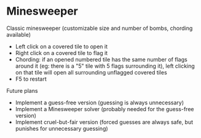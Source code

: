 # Minesweeper
Classic minesweeper (customizable size and number of bombs, chording available)
- Left click on a covered tile to open it
- Right click on a covered tile to flag it
- Chording: if an opened numbered tile has the same number of flags around it (eg: there is a "5" tile with 5 flags surrounding it), left clicking on that tile will open all surrounding unflagged covered tiles
- F5 to restart

Future plans
- Implement a guess-free version (guessing is always unnecessary)
- Implement a Minesweeper solver (probably needed for the guess-free version)
- Implement cruel-but-fair version (forced guesses are always safe, but punishes for unnecessary guessing)
